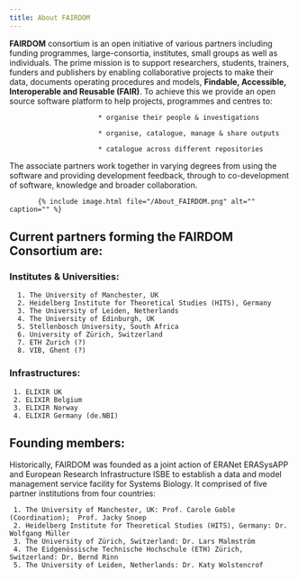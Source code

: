 ```yaml
---
title: About FAIRDOM
---
```


**FAIRDOM** consortium is an open initiative of various partners including funding programmes, large-consortia, institutes, small groups as well as individuals. The prime mission is to support researchers, students, trainers, funders and publishers by enabling collaborative projects to make their data, documents operating procedures and models,  **Findable, Accessible, Interoperable and Reusable (FAIR)**. To achieve this we provide an open source software platform to help projects, programmes and centres to:  

                          * organise their people & investigations  
                          
                          * organise, catalogue, manage & share outputs  
                          
                          * catalogue across different repositories  
                          

The associate partners work together in varying degrees from using the software and providing development feedback, through to co-development of software, knowledge and broader collaboration. 


           {% include image.html file="/About_FAIRDOM.png" alt="" caption="" %}

## Current partners forming the FAIRDOM Consortium are:  


### Institutes & Universities:  

      1. The University of Manchester, UK
      2. Heidelberg Institute for Theoretical Studies (HITS), Germany
      3. The University of Leiden, Netherlands
      4. The University of Edinburgh, UK
      5. Stellenbosch University, South Africa
      6. University of Zürich, Switzerland
      7. ETH Zurich (?)
      8. VIB, Ghent (?)  
      

### Infrastructures:  

     1. ELIXIR UK
     2. ELIXIR Belgium
     3. ELIXIR Norway
     4. ELIXIR Germany (de.NBI)  

 
## Founding members:  


Historically, FAIRDOM was founded as a joint action of ERANet ERASysAPP and European Research Infrastructure ISBE to establish a data and model management service facility for Systems Biology. It comprised of five partner institutions from four countries: 

     1. The University of Manchester, UK: Prof. Carole Goble (Coordination);  Prof. Jacky Snoep
     2. Heidelberg Institute for Theoretical Studies (HITS), Germany: Dr. Wolfgang Müller
     3. The University of Zürich, Switzerland: Dr. Lars Malmström
     4. The Eidgenössische Technische Hochschule (ETH) Zürich, Switzerland: Dr. Bernd Rinn
     5. The University of Leiden, Netherlands: Dr. Katy Wolstencrof

